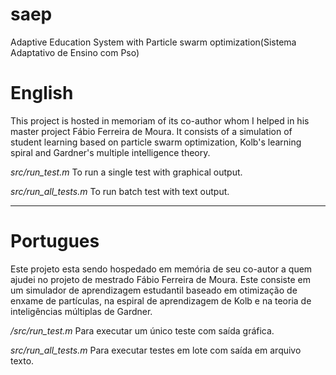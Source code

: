 # saep
Adaptive Education System with Particle swarm optimization(Sistema Adaptativo de Ensino com Pso)

# English
This project is hosted in memoriam of its co-author whom I helped in his master project Fábio Ferreira de Moura. It consists of a simulation of student learning based on particle swarm optimization, Kolb's learning spiral and Gardner's multiple intelligence theory.

*src/run_test.m* To run a single test with graphical output.

*src/run_all_tests.m* To run batch test with text output.

---
# Portugues

Este projeto esta sendo hospedado em memória de seu co-autor a quem ajudei no projeto de mestrado Fábio Ferreira de Moura. Este consiste em um simulador de aprendizagem estudantil baseado em otimização de enxame de partículas, na espiral de aprendizagem de Kolb e na teoria de inteligências múltiplas de Gardner.

*/src/run_test.m* Para executar um único teste com saída gráfica.

*src/run_all_tests.m* Para executar testes em lote com saída em arquivo texto.
